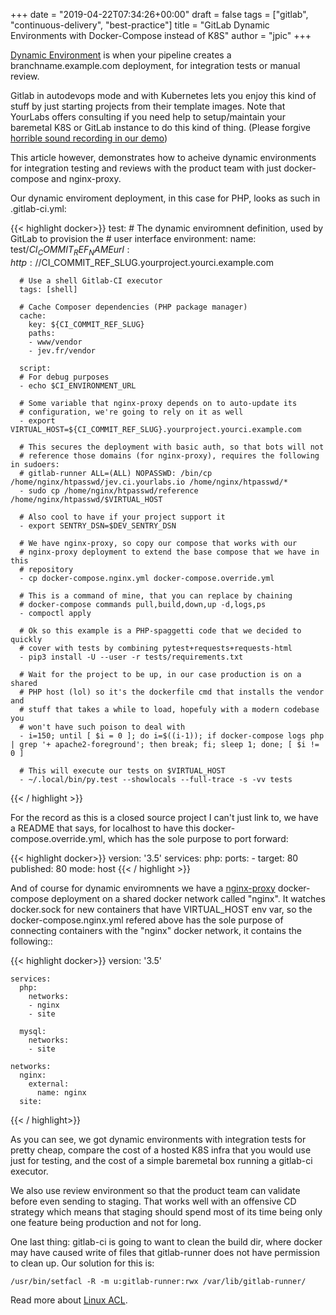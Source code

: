 +++
date = "2019-04-22T07:34:26+00:00"
draft = false
tags = ["gitlab", "continuous-delivery", "best-practice"]
title = "GitLab Dynamic Environments with Docker-Compose instead of K8S"
author = "jpic"
+++

[Dynamic Environment](https://docs.gitlab.com/ee/ci/environments.html#configuring-dynamic-environments) is when your pipeline creates a branchname.example.com deployment, for integration tests or manual review. 

Gitlab in autodevops mode and with Kubernetes lets you enjoy this kind of stuff by just starting projects from their template images. Note that YourLabs offers consulting if you need help to setup/maintain your baremetal K8S or GitLab instance to do this kind of thing. (Please forgive [horrible sound recording in our demo](https://www.youtube.com/watch?v=tAsg0AgTaMk))

This article however, demonstrates how to acheive dynamic environments for integration testing and reviews with the product team with just docker-compose and nginx-proxy.

Our dynamic enviroment deployment, in this case for PHP, looks as such in .gitlab-ci.yml:


{{< highlight docker>}}
    test:
      # The dynamic enviromnent definition, used by GitLab to provision the
      # user interface
      environment:
        name: test/$CI_COMMIT_REF_NAME
        url: http://$CI_COMMIT_REF_SLUG.yourproject.yourci.example.com

      # Use a shell Gitlab-CI executor
      tags: [shell]

      # Cache Composer dependencies (PHP package manager)
      cache:
        key: ${CI_COMMIT_REF_SLUG}
        paths:
        - www/vendor
        - jev.fr/vendor

      script:
      # For debug purposes
      - echo $CI_ENVIRONMENT_URL

      # Some variable that nginx-proxy depends on to auto-update its
      # configuration, we're going to rely on it as well
      - export VIRTUAL_HOST=${CI_COMMIT_REF_SLUG}.yourproject.yourci.example.com

      # This secures the deployment with basic auth, so that bots will not
      # reference those domains (for nginx-proxy), requires the following in sudoers:
      # gitlab-runner ALL=(ALL) NOPASSWD: /bin/cp /home/nginx/htpasswd/jev.ci.yourlabs.io /home/nginx/htpasswd/*
      - sudo cp /home/nginx/htpasswd/reference /home/nginx/htpasswd/$VIRTUAL_HOST

      # Also cool to have if your project support it
      - export SENTRY_DSN=$DEV_SENTRY_DSN

      # We have nginx-proxy, so copy our compose that works with our
      # nginx-proxy deployment to extend the base compose that we have in this
      # repository
      - cp docker-compose.nginx.yml docker-compose.override.yml

      # This is a command of mine, that you can replace by chaining
      # docker-compose commands pull,build,down,up -d,logs,ps
      - compoctl apply

      # Ok so this example is a PHP-spaggetti code that we decided to quickly
      # cover with tests by combining pytest+requests+requests-html
      - pip3 install -U --user -r tests/requirements.txt

      # Wait for the project to be up, in our case production is on a shared
      # PHP host (lol) so it's the dockerfile cmd that installs the vendor and
      # stuff that takes a while to load, hopefuly with a modern codebase you
      # won't have such poison to deal with
      - i=150; until [ $i = 0 ]; do i=$((i-1)); if docker-compose logs php | grep '+ apache2-foreground'; then break; fi; sleep 1; done; [ $i != 0 ]

      # This will execute our tests on $VIRTUAL_HOST
      - ~/.local/bin/py.test --showlocals --full-trace -s -vv tests
{{< / highlight >}}


For the record as this is a closed source project I can't just link to, we have a README that says, for localhost to have this
docker-compose.override.yml, which has the sole purpose to port forward:


{{< highlight docker>}}
    version: '3.5'
    services:
      php:
        ports:
        - target: 80
          published: 80
          mode: host
{{< / highlight >}}


And of course for dynamic enviromnents we have a
[nginx-proxy](https://github.com/jwilder/nginx-proxy) docker-compose deployment on a shared docker network called "nginx". It watches docker.sock for new containers that have VIRTUAL_HOST env var, so the docker-compose.nginx.yml refered above has the sole purpose of connecting containers with the "nginx" docker network, it contains the following::


{{< highlight docker>}}
    version: '3.5'

    services:
      php:
        networks:
        - nginx
        - site

      mysql:
        networks:
        - site

    networks:
      nginx:
        external:
          name: nginx
      site:
{{< / highlight>}}


As you can see, we got dynamic environments with integration tests for pretty cheap, compare the cost of a hosted K8S infra that you would use just for testing, and the cost of a simple baremetal box running a gitlab-ci executor. 

We also use review environment so that the product team can validate before even sending to staging. That works well with an offensive CD strategy which means that staging should spend most of its time being only one feature being production and not for long.

One last thing: gitlab-ci is going to want to clean the build dir, where docker may have caused write of files that gitlab-runner does not have permission to clean up. Our solution for this is:

    /usr/bin/setfacl -R -m u:gitlab-runner:rwx /var/lib/gitlab-runner/
    
Read more about [Linux ACL](https://wiki.archlinux.org/index.php/Access_Control_Lists).

